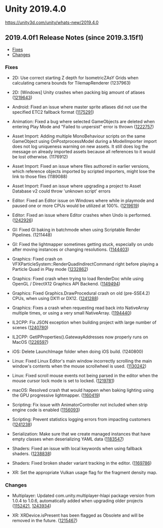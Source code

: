 # Unity 2019.4.0

https://unity3d.com/unity/whats-new/2019.4.0

## 2019.4.0f1 Release Notes (since 2019.3.15f1)

- [Fixes](#fixes)
- [Changes](#changes)


### Fixes

*   2D: Use correct starting Z depth for IsometricZAsY Grids when calculating camera bounds for TilemapRenderer (1237963)
    
*   2D: \[Windows\] Unity crashes when packing big amount of atlases ([1219643](https://issuetracker.unity3d.com/issues/windows-unity-crashes-when-packing-big-amount-of-atlases))
    
*   Android: Fixed an issue where master sprite atlases did not use the specified ETC2 fallback format ([1175291](https://issuetracker.unity3d.com/issues/android-etc2-opengles2-when-etc2-fallback-is-set-to-32-bit-half-resolution-sprites-in-sprite-atlas-dont-use-the-fallback))
    
*   Animation: Fixed a bug where selected GameObjects are deleted when entering Play Mode and "Failed to unpersist" error is thrown ([1222757](https://issuetracker.unity3d.com/issues/selected-gameobjects-are-deleted-when-entering-play-mode-and-failed-to-unpersist-error-is-thrown))
    
*   Asset Import: Adding multiple MonoBehaviour scripts on the same GameObject using OnPostprocessModel during a ModelImporter import does not log uniqueness warning on new assets. It still does log the message on already imported assets because all references to it would be lost otherwise. (1176912)
    
*   Asset Import: Fixed an issue where files authored in earlier versions, which reference objects imported by scripted importers, might lose the link to those files (1189088)
    
*   Asset Import: Fixed an issue where upgrading a project to Asset Database v2 could throw 'unknown script' errors
    
*   Editor: Fixed an Editor issue on Windows where while in playmode and paused one or more CPUs would be utilized at 100%. ([1219619](https://issuetracker.unity3d.com/issues/editor-uses-one-cpu-logical-processor-at-100-percent-while-the-game-is-paused))
    
*   Editor: Fixed an issue where Editor crashes when Undo is performed. ([1242926](https://issuetracker.unity3d.com/issues/editor-crashes-on-stageutility-isgameobjectrenderedbycameraandpartofeditablescene-when-calling-undo-dot-performundo-method))
    
*   GI: Fixed GI baking in batchmode when using Scriptable Render Pipelines. (1211448)
    
*   GI: Fixed the lightmapper sometimes getting stuck, especially on undo after moving instances or changing resolutions. ([1144403](https://issuetracker.unity3d.com/issues/plm-baking-stalls-after-disabling-slash-enabling-static-gameobject))
    
*   Graphics: Fixed crash on VFXParticleSystem::RenderQuadIndirectCommand right before playing a Particle Quad in Play mode ([1232862](https://issuetracker.unity3d.com/issues/crash-on-vfxparticlesystem-renderquadindirectcommand-right-before-playing-a-particle-quad-in-play-mode))
    
*   Graphics: Fixed crash when trying to load RenderDoc while using OpenGL / DirectX12 Graphics API Backend. ([1149494](https://issuetracker.unity3d.com/issues/crash-when-trying-to-load-renderdoc-while-using-opengl-graphics-api-backend))
    
*   Graphics: Fixed Graphics.DrawProcedural crash on old (pre-SSE4.2) CPUs, when using DX11 or DX12. ([1241288](https://issuetracker.unity3d.com/issues/2020-dot-1-creating-a-texture3d-asset-crashes-in-inspector-preview-code-specific-hardware-only-gtx-650ti))
    
*   Graphics: Fixes a crash when requesting read back into NativeArray multiple times, or using a very small NativeArray. ([1194440](https://issuetracker.unity3d.com/issues/asyncgpureadback-dot-requestintonativearray-crashes-unity-when-trying-to-request-a-copy-to-the-same-nativearray-multiple-times))
    
*   IL2CPP: Fix JSON exception when building project with large number of scenes ([1240780](https://issuetracker.unity3d.com/issues/cil-linker-fails-when-there-are-many-scenes-in-build))
    
*   IL2CPP: GetIPProperties().GatewayAddresses now properly runs on MacOS ([1226597](https://issuetracker.unity3d.com/issues/dots-shooter-il2cpp-build-crashes-on-osx))
    
*   iOS: Delete LaunchImage folder when doing iOS build. (1240800)
    
*   Linux: Fixed Linux Editor's main window incorrectly scrolling the main window's contents when the mouse scrollwheel is used. ([1130242](https://issuetracker.unity3d.com/issues/linux-using-mouse-wheel-scrolls-the-top-bar-of-editor-as-well))
    
*   Linux: Fixed scroll mouse events not being parsed in the editor when the mouse cursor lock mode is set to locked. ([1219781](https://issuetracker.unity3d.com/issues/linux-editor-input-dot-getaxis-mouse-scrollwheel-always-returns-0-when-cursor-dot-lockstate-is-set-to-cursorlockmode-dot-locked))
    
*   macOS: Resolved crash that would happen when baking lighting using the GPU progressive lightmapper. ([1160419](https://issuetracker.unity3d.com/issues/osx-gpuplm-kernel-panic-slash-editor-crash-with-thread-may-have-been-prematurely-finalized-after-baking-the-scene-with-amd-gpu))
    
*   Scripting: Fix issue with AnimatorController not included when strip engine code is enabled ([1156093](https://issuetracker.unity3d.com/issues/mobile-addressables-could-not-produce-class-with-id-91-error-when-using-loadassetasync-dot-completed))
    
*   Scripting: Prevent statistics logging errors from impacting customers ([1241238](https://issuetracker.unity3d.com/issues/fatal-error-in-unity-cil-linker-when-building-with-webgl))
    
*   Serialization: Make sure that we create managed instances that have empty classes when deserializing YAML data ([1183547](https://issuetracker.unity3d.com/issues/serializereference-empty-class-instances-are-not-deserialized-and-become-null))
    
*   Shaders: Fixed an issue with local keywords when using fallback shaders. ([1238838](https://issuetracker.unity3d.com/issues/local-keywords-incorrect-when-a-fallback-shader-is-used))
    
*   Shaders: Fixed broken shader variant tracking in the editor. ([1169786](https://issuetracker.unity3d.com/issues/the-unused-shaders-are-still-being-tracked-when-asynchronous-shader-compilation-is-enabled))
    
*   XR: Set the appropriate Vulkan usage flag for the fragment density map.
    

### Changes

*   Multiplayer: Updated com.unity.multiplayer-hlapi package version from 1.0.4 to 1.0.6, automatically added when upgrading older projects ([1152421](https://issuetracker.unity3d.com/issues/multiplayer-hlapi-runtime-dot-dll-fails-to-move-on-upgrading-project-from-2019-dot-1), [1243934](https://issuetracker.unity3d.com/issues/multiplayer-hlapi-compilation-fails-with-deterministic-compilation-failed-error))
    
*   XR: XRDevice.isPresent has been flagged as Obsolete and will be removed in the future. ([1215467](https://issuetracker.unity3d.com/issues/xr-oculus-quest-oculus-go-xrdevice-dot-ispresent-always-returns-false))